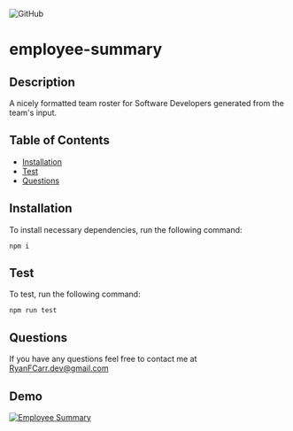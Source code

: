 ![GitHub](https://img.shields.io/github/license/RyanFCarr/employee-summary)

# employee-summary

## Description
A nicely formatted team roster for Software Developers generated from the team's input.

## Table of Contents

  * [Installation](#installation)
  * [Test](#test)
  * [Questions](#questions)

## Installation

To install necessary dependencies, run the following command:

```
npm i
```

## Test
To test, run the following command:

```
npm run test
```

## Questions
If you have any questions feel free to contact me at RyanFCarr.dev@gmail.com

## Demo
[![Employee Summary](https://user-images.githubusercontent.com/61035701/82734858-950b1300-9ceb-11ea-91ce-fd742dd32fdc.jpg)](https://drive.google.com/file/d/1t4lzwq6rt_gQkFiswfHTN-3Kt78LDYVC/view)


